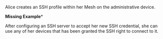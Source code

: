 
Alice creates an SSH profile within her Mesh on the administrative device.

**Missing Example***

After configuring an SSH server to accept her new SSH credential, she can use any of her devices 
that has been granted the SSH right to connect to it.

